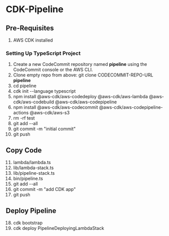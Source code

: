 # CDK-Pipeline

## Pre-Requisites
1. AWS CDK installed

### Setting Up TypeScript Project
1. Create a new CodeCommit repository named **pipeline** using the CodeCommit console or the AWS CLI.
2. Clone empty repo from above: git clone CODECOMMIT-REPO-URL **pipeline**
3. cd pipeline
4. cdk init --language typescript
5. npm install @aws-cdk/aws-codedeploy @aws-cdk/aws-lambda @aws-cdk/aws-codebuild @aws-cdk/aws-codepipeline
6. npm install @aws-cdk/aws-codecommit @aws-cdk/aws-codepipeline-actions @aws-cdk/aws-s3
7. rm -rf test
8. git add --all
9. git commit -m "initial commit"
10. git push

## Copy Code

11. lambda/lambda.ts
12. lib/lambda-stack.ts
13. lib/pipeline-stack.ts
14. bin/pipeline.ts
15. git add --all
16. git commit -m "add CDK app"
17. git push

## Deploy Pipeline

18. cdk bootstrap
19. cdk deploy PipelineDeployingLambdaStack

